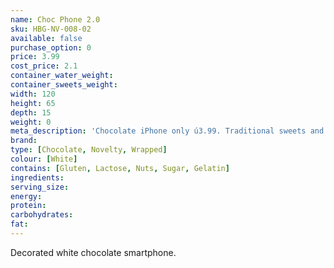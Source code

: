 ```yaml
---
name: Choc Phone 2.0
sku: HBG-NV-008-02
available: false
purchase_option: 0
price: 3.99
cost_price: 2.1
container_water_weight: 
container_sweets_weight: 
width: 120
height: 65
depth: 15
weight: 0
meta_description: 'Chocolate iPhone only ú3.99. Traditional sweets and more at Humbugs Confectionery Store. Specialists in satisfying your sweet tooth!"),"")'
brand: 
type: [Chocolate, Novelty, Wrapped]
colour: [White]
contains: [Gluten, Lactose, Nuts, Sugar, Gelatin]
ingredients: 
serving_size: 
energy: 
protein: 
carbohydrates: 
fat: 
---
```

Decorated white chocolate smartphone.